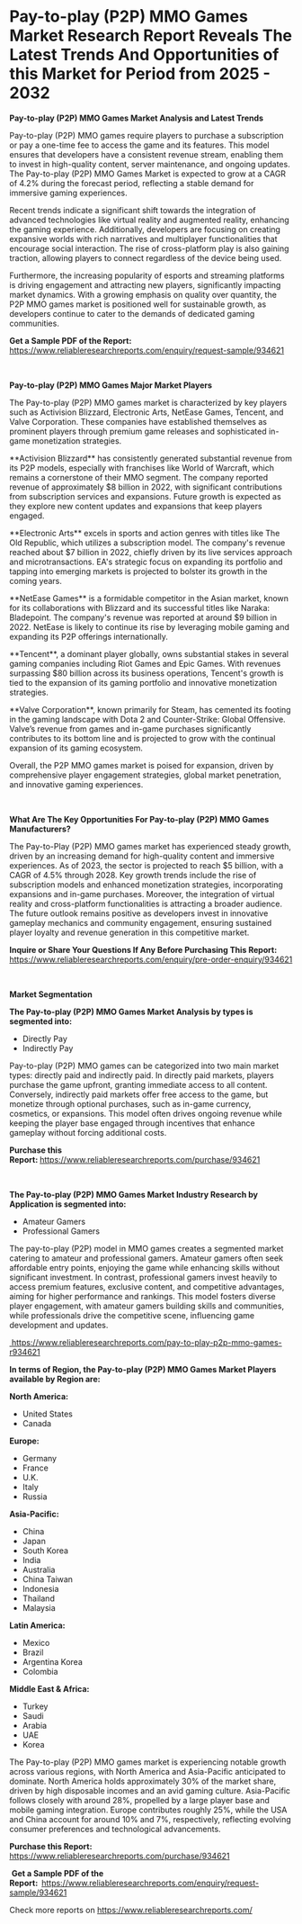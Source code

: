 <p><h1>Pay-to-play (P2P) MMO Games Market Research Report Reveals The Latest Trends And Opportunities of this Market for Period from 2025 - 2032</h1></p><p><strong>Pay-to-play (P2P) MMO Games Market Analysis and Latest Trends</strong></p>
<p><p>Pay-to-play (P2P) MMO games require players to purchase a subscription or pay a one-time fee to access the game and its features. This model ensures that developers have a consistent revenue stream, enabling them to invest in high-quality content, server maintenance, and ongoing updates. The Pay-to-play (P2P) MMO Games Market is expected to grow at a CAGR of 4.2% during the forecast period, reflecting a stable demand for immersive gaming experiences.</p><p>Recent trends indicate a significant shift towards the integration of advanced technologies like virtual reality and augmented reality, enhancing the gaming experience. Additionally, developers are focusing on creating expansive worlds with rich narratives and multiplayer functionalities that encourage social interaction. The rise of cross-platform play is also gaining traction, allowing players to connect regardless of the device being used.</p><p>Furthermore, the increasing popularity of esports and streaming platforms is driving engagement and attracting new players, significantly impacting market dynamics. With a growing emphasis on quality over quantity, the P2P MMO games market is positioned well for sustainable growth, as developers continue to cater to the demands of dedicated gaming communities.</p></p>
<p><strong>Get a Sample PDF of the Report:&nbsp;</strong> <a href="https://www.reliableresearchreports.com/enquiry/request-sample/934621?utm_campaign=3383&utm_medium=2&utm_source=Github&utm_content=ia&utm_term=11032025&utm_id=pay-to-play-p2p-mmo-games">https://www.reliableresearchreports.com/enquiry/request-sample/934621</a></p>
<p>&nbsp;</p>
<p><strong>Pay-to-play (P2P) MMO Games Major Market Players</strong></p>
<p><p>The Pay-to-play (P2P) MMO games market is characterized by key players such as Activision Blizzard, Electronic Arts, NetEase Games, Tencent, and Valve Corporation. These companies have established themselves as prominent players through premium game releases and sophisticated in-game monetization strategies.</p><p>**Activision Blizzard** has consistently generated substantial revenue from its P2P models, especially with franchises like World of Warcraft, which remains a cornerstone of their MMO segment. The company reported revenue of approximately $8 billion in 2022, with significant contributions from subscription services and expansions. Future growth is expected as they explore new content updates and expansions that keep players engaged.</p><p>**Electronic Arts** excels in sports and action genres with titles like The Old Republic, which utilizes a subscription model. The company's revenue reached about $7 billion in 2022, chiefly driven by its live services approach and microtransactions. EA's strategic focus on expanding its portfolio and tapping into emerging markets is projected to bolster its growth in the coming years.</p><p>**NetEase Games** is a formidable competitor in the Asian market, known for its collaborations with Blizzard and its successful titles like Naraka: Bladepoint. The company's revenue was reported at around $9 billion in 2022. NetEase is likely to continue its rise by leveraging mobile gaming and expanding its P2P offerings internationally.</p><p>**Tencent**, a dominant player globally, owns substantial stakes in several gaming companies including Riot Games and Epic Games. With revenues surpassing $80 billion across its business operations, Tencent's growth is tied to the expansion of its gaming portfolio and innovative monetization strategies.</p><p>**Valve Corporation**, known primarily for Steam, has cemented its footing in the gaming landscape with Dota 2 and Counter-Strike: Global Offensive. Valve’s revenue from games and in-game purchases significantly contributes to its bottom line and is projected to grow with the continual expansion of its gaming ecosystem. </p><p>Overall, the P2P MMO games market is poised for expansion, driven by comprehensive player engagement strategies, global market penetration, and innovative gaming experiences.</p></p>
<p>&nbsp;</p>
<p><strong>What Are The Key Opportunities For Pay-to-play (P2P) MMO Games Manufacturers?</strong></p>
<p><p>The Pay-to-Play (P2P) MMO games market has experienced steady growth, driven by an increasing demand for high-quality content and immersive experiences. As of 2023, the sector is projected to reach $5 billion, with a CAGR of 4.5% through 2028. Key growth trends include the rise of subscription models and enhanced monetization strategies, incorporating expansions and in-game purchases. Moreover, the integration of virtual reality and cross-platform functionalities is attracting a broader audience. The future outlook remains positive as developers invest in innovative gameplay mechanics and community engagement, ensuring sustained player loyalty and revenue generation in this competitive market.</p></p>
<p><strong>Inquire or Share Your Questions If Any Before Purchasing This Report:</strong> <a href="https://www.reliableresearchreports.com/enquiry/pre-order-enquiry/934621?utm_campaign=3383&utm_medium=2&utm_source=Github&utm_content=ia&utm_term=11032025&utm_id=pay-to-play-p2p-mmo-games">https://www.reliableresearchreports.com/enquiry/pre-order-enquiry/934621</a></p>
<p>&nbsp;</p>
<p><strong>Market Segmentation</strong></p>
<p><strong>The Pay-to-play (P2P) MMO Games Market Analysis by types is segmented into:</strong></p>
<p><ul><li>Directly Pay</li><li>Indirectly Pay</li></ul></p>
<p><p>Pay-to-play (P2P) MMO games can be categorized into two main market types: directly paid and indirectly paid. In directly paid markets, players purchase the game upfront, granting immediate access to all content. Conversely, indirectly paid markets offer free access to the game, but monetize through optional purchases, such as in-game currency, cosmetics, or expansions. This model often drives ongoing revenue while keeping the player base engaged through incentives that enhance gameplay without forcing additional costs.</p></p>
<p><strong>Purchase this Report:&nbsp;</strong><a href="https://www.reliableresearchreports.com/purchase/934621?utm_campaign=3383&utm_medium=2&utm_source=Github&utm_content=ia&utm_term=11032025&utm_id=pay-to-play-p2p-mmo-games">https://www.reliableresearchreports.com/purchase/934621</a></p>
<p>&nbsp;</p>
<p><strong>The Pay-to-play (P2P) MMO Games Market Industry Research by Application is segmented into:</strong></p>
<p><ul><li>Amateur Gamers</li><li>Professional Gamers</li></ul></p>
<p><p>The pay-to-play (P2P) model in MMO games creates a segmented market catering to amateur and professional gamers. Amateur gamers often seek affordable entry points, enjoying the game while enhancing skills without significant investment. In contrast, professional gamers invest heavily to access premium features, exclusive content, and competitive advantages, aiming for higher performance and rankings. This model fosters diverse player engagement, with amateur gamers building skills and communities, while professionals drive the competitive scene, influencing game development and updates.</p></p>
<p><a href="https://www.reliableresearchreports.com/pay-to-play-p2p-mmo-games-r934621?utm_campaign=3383&utm_medium=2&utm_source=Github&utm_content=ia&utm_term=11032025&utm_id=pay-to-play-p2p-mmo-games">&nbsp;https://www.reliableresearchreports.com/pay-to-play-p2p-mmo-games-r934621</a></p>
<p><strong>In terms of Region, the Pay-to-play (P2P) MMO Games Market Players available by Region are:</strong></p>
<p>
    <p> <strong> North America: </strong>
        <ul>
            <li>United States</li>
            <li>Canada</li>
        </ul>
        </p> 
    <p> <strong> Europe: </strong>
        <ul>
            <li>Germany</li>
            <li>France</li>
            <li>U.K.</li>
            <li>Italy</li>
            <li>Russia</li>
        </ul>
        </p> 
    <p> <strong> Asia-Pacific: </strong>
        <ul>
            <li>China</li>
            <li>Japan</li>
            <li>South Korea</li>
            <li>India</li>
            <li>Australia</li>
            <li>China Taiwan</li>
            <li>Indonesia</li>
            <li>Thailand</li>
            <li>Malaysia</li>
        </ul>
        </p> 
    <p> <strong> Latin America: </strong>
        <ul>
            <li>Mexico</li>
            <li>Brazil</li>
            <li>Argentina Korea</li>
            <li>Colombia</li>
        </ul>
        </p> 
    <p> <strong> Middle East & Africa: </strong>
        <ul>
            <li>Turkey</li>
            <li>Saudi</li>
            <li>Arabia</li>
            <li>UAE</li>
            <li>Korea</li>
        </ul>
    </p>
    </p>
<p><p>The Pay-to-play (P2P) MMO games market is experiencing notable growth across various regions, with North America and Asia-Pacific anticipated to dominate. North America holds approximately 30% of the market share, driven by high disposable incomes and an avid gaming culture. Asia-Pacific follows closely with around 28%, propelled by a large player base and mobile gaming integration. Europe contributes roughly 25%, while the USA and China account for around 10% and 7%, respectively, reflecting evolving consumer preferences and technological advancements.</p></p>
<p><strong>Purchase this Report: </strong><a href="https://www.reliableresearchreports.com/purchase/934621?utm_campaign=3383&utm_medium=2&utm_source=Github&utm_content=ia&utm_term=11032025&utm_id=pay-to-play-p2p-mmo-games">https://www.reliableresearchreports.com/purchase/934621</a></p>
<p>&nbsp;<strong>Get a Sample PDF of the Report:&nbsp;&nbsp;</strong><a href="https://www.reliableresearchreports.com/enquiry/request-sample/934621?utm_campaign=3383&utm_medium=2&utm_source=Github&utm_content=ia&utm_term=11032025&utm_id=pay-to-play-p2p-mmo-games">https://www.reliableresearchreports.com/enquiry/request-sample/934621</a></p>
<p><strong></strong></p>
<p>Check more reports on <a href="https://www.reliableresearchreports.com/?utm_campaign=3383&utm_medium=2&utm_source=Github&utm_content=ia&utm_term=11032025&utm_id=pay-to-play-p2p-mmo-games">https://www.reliableresearchreports.com/</a></p>